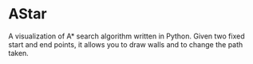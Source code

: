 # AStar
A visualization of A* search algorithm written in Python. Given two fixed start and end points, it allows you to draw walls and to change the path taken.
